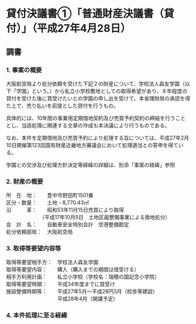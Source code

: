 # 貸付決議書①「普通財産決議書（貸付）」（平成27年4月28日）

## 調書

### 1. 事案の概要

大阪航空局より処分依頼を受けた下記２の財産について、学校法人森友学園（以下「学園」という。）から私立小学校敷地としての取得希望があり、８年程度の貸付を受けた後に買受けたいとの学園の申し出を受けて、本省理財局の承認を得た上で、売り払いを前提とした貸付を行うもの。

具体的には、10年間の事業用定期借地契約及び売買予約契約の締結を行うこととし、当該処理に関連する文章の作成も本決議により行うものである。

なお、本件を定期借地及び売買予約により処理する旨については、平成27年2月10日開催第123回国有財産近畿地方審議会において処理適当との答申を得ている。

学園との交渉及び処理方針決定等経緯の詳細は、別添「事案の経緯」参照

### 2. 財産の概要

所　在　地：　　豊中市野田町1501番  
区分・数量：　　土地・8,770.43㎡  
沿　　　革：　　昭和53年11月15日売買により取得  
　　　　　　　（平成17年10月5日　土地区画整備事業による換地処分）  
会　計　名：　　自動車安全特別会計　空港整備勘定  
処分依頼部局：　大阪航空局

### 3. 取得等要望内容等

取得等要望相手方：　学校法人森友学園  
取得等要望内容：　　購入（購入までの期間は借受ける）  
相手方利用計画：　　私立小学校（学校名：瑞穂の国記念小学院）  
取得等要望時期：　　平成34年度までに買受け  
施設整備時期等：　　平成27年5月～平成28円3月（校舎等建設）  
　　　　　　　　　　平成28年4月（開講予定）

### 4. 本件処理に至る経緯
